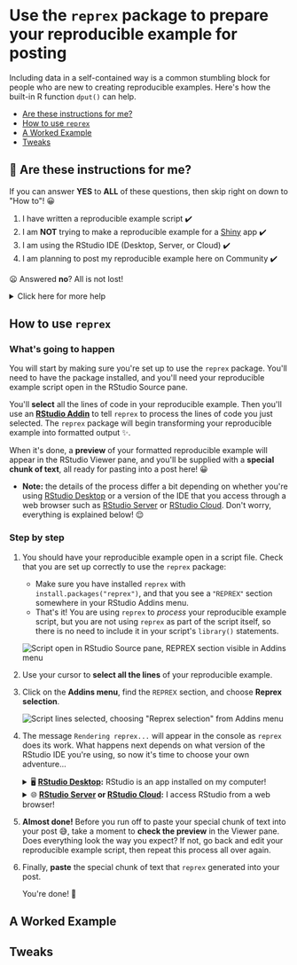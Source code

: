 [tips-code]: https://github.com/jcblum/community-faqs/blob/master/code-formatting_6246.md
[reprex]: reprex.md
[newbie]: reprex_newbie.md
[package]: reprex_package.md
[install]: reprex_install-packages.md
[shiny-cloud]: reprex_shiny_cloud.md
[data]: reprexdata_advanced.md
[dput]: reprexdata_dput.md
[datapasta]: reprexdata_datapasta.md
[readr]: reprexdata_readr.md
[remote]: reprexdata_remote.md

# Use the `reprex` package to prepare your reproducible example for posting

Including data in a self-contained way is a common stumbling block for people who are new to creating reproducible examples. Here's how the built-in R function `dput()` can help.

- [Are these instructions for me?](#heading--rightchoice)   
- [How to use `reprex`](#heading--howto)
- [A Worked Example](#heading--example)
- [Tweaks](#heading--tweaks)

<h2 id="heading--rightchoice">🛑 Are these instructions for me?</h2>

If you can answer **YES** to **ALL** of these questions, then skip right on down to "How to"! :grinning:

1. I have written a reproducible example script :heavy_check_mark:
2. I am **NOT** trying to make a reproducible example for a [Shiny](https://shiny.rstudio.com) app :heavy_check_mark:
3. I am using the RStudio IDE (Desktop, Server, or Cloud) :heavy_check_mark:
4. I am planning to post my reproducible example here on Community :heavy_check_mark:

:frowning: Answered **no**? All is not lost!

<details>
<summary>Click here for more help</summary>

1. :sweat_smile: I haven't written my reproducible example yet!
   - Unfortunately, `reprex` can't write your reproducible example for you (that would _really_ be magic! :woman_mage:). If you're looking for guidance on what goes into a good reproducible example, start here: [Beginner's guide to reproducible examples][newbie]

2. :sparkles: I'm making a [Shiny](https://shiny.rstudio.com) reproducible example!
   - The `reprex` package functions don't work on Shiny apps. For guidance on how to prepare a Shiny reproducible example, start here: [SHINY GUIDANCE]().

3. :thinking: I'm not using the RStudio IDE.
   - These instructions show you how to use an [RStudio Addin](https://rstudio.github.io/rstudioaddins/) to process a reproducible example using the `reprex` package. But that's certainly not the only way to use `reprex`! If you're working in another code editor, try the [clipboard-based instructions from the `reprex` package documentation](https://reprex.tidyverse.org/index.html#usage).

4. :nerd_face: I'm planning to post my reproducible example somewhere else.
   - If you're posting in a [GitHub](https://github.com) issue or on [StackOverflow](https://stackoverflow.com), then you're in luck! :grinning: The instructions here will work just fine for you, because all these sites use the same [CommonMark](https://commonmark.org/) formatting conventions.
   - If you want some other type of output, take a look at the `reprex` package's different ["venue" options](https://reprex.tidyverse.org/reference/reprex.html#arguments). You can then adapt these instructions by choosing the "Render reprex…" RStudio Addin (instead of the "Render selection" Addin), which lets you change the venue before rendering begins.

</details>

<h2 id='heading--howto'>How to use <code>reprex</code></h2>

### What's going to happen

You will start by making sure you're set up to use the `reprex` package. You'll need to have the package installed, and you'll need your reproducible example script open in the RStudio Source pane. 

You'll **select** all the lines of code in your reproducible example. Then you'll use an **[RStudio Addin](http://rstudio.github.io/rstudioaddins/)** to tell `reprex` to process the lines of code you just selected. The `reprex` package will begin transforming your reproducible example into formatted output :sparkles:.

When it's done, a **preview** of your formatted reproducible example will appear in the RStudio Viewer pane, and you'll be supplied with a **special chunk of text**, all ready for pasting into a post here! :grinning:

- **Note:** the details of the process differ a bit depending on whether you're using [RStudio Desktop](https://rstudio.com/products/rstudio/#rstudio-desktop) or a version of the IDE that you access through a web browser such as [RStudio Server](https://rstudio.com/products/rstudio/#rstudio-server) or [RStudio Cloud](https://rstudio.cloud/). Don't worry, everything is explained below! :relieved:

### Step by step

1. You should have your reproducible example open in a script file. Check that you are set up correctly to use the `reprex` package:
	- Make sure you have installed  `reprex` with `install.packages("reprex")`, and that you see a <span style="font-size:smaller">"REPREX"</span> section somewhere in your RStudio Addins menu.
	- That's it! You are using `reprex` to _process_ your reproducible example script, but you are not using `reprex` as part of the script itself, so there is no need to include it in your script's `library()` statements.

   ![Script open in RStudio Source pane, REPREX section visible in Addins menu]()

2. Use your cursor to **select all the lines** of your reproducible example.

3. Click on the **Addins menu**, find the <small>REPREX</small> section, and choose **Reprex selection**.

   ![Script lines selected, choosing "Reprex selection" from Addins menu]()

4. The message `Rendering reprex...` will appear in the console as `reprex` does its work. What happens next depends on what version of the RStudio IDE you're using, so now it's time to choose your own adventure…

   <details>
   <summary>🖥 <strong><a href = "https://rstudio.com/products/rstudio/#rstudio-desktop">RStudio Desktop</a>:</strong> RStudio is an app  installed on my computer!</summary>
 
    - A lovely **preview** of the formatted output `reprex` has prepared  will appear in the Viewer pane :nail_care:. (This is just for looking  at! Don't try to copy and paste the preview)
    - A second message will appear in the console: `Rendered reprex is on  the clipboard.` :astonished:
         
       This means that an invisible, **special chunk of text** that  `reprex` produced *has already been copied* to your computer's clipboard behind the scenes  :woman_mage:. If you put your cursor just about anywhere (in any app!) and choose **Paste**, the special chunk of text will be inserted right there :sparkles:. 
       
       If you paste the special chunk of text into a post on this site, then it will produce formatted code that looks just like the preview :grinning:! 
   </details>

   <details>
   <summary>🌐 <strong><a href="https://rstudio.com/products/rstudio/#rstudio-server">RStudio Server</a> or <a href="https://rstudio.cloud/">RStudio Cloud</a>:</strong> I access RStudio from a web browser!</summary>

    - A lovely **preview** of the formatted output `reprex` has prepared  will appear in the Viewer pane :nail_care:. (This is just for looking  at! Don't try to copy and paste the preview)
    - A new message will appear in the console that looks something like:
      
       ```
       Unable to put result on the clipboard. How to get it:
         * Capture what `reprex()` returns.
         * Consult the output file. Control via `outfile` argument.
       Path to `outfile`:
         * /tmp/RtmpAPrrX7/reprexf7309e7776/reprex_reprex.md
       Open the output file for manual copy?
       1: yes
       2: no

       Selection:
       ```
      
      Huh!? :dizzy_face: What's happening is that `reprex` would like to magically copy a **special chunk of text** that it has produced onto your computer's clipboard. But since RStudio is running on a remote server and not on your computer, `reprex` doesn't have any way of accessing your computer's clipboard :worried:. But `reprex` is pretty smart, so (among other things) it's offering to open a window and let you do the copying yourself :relieved:.

    - **Type** `1` next to `Selection:` and press <kbd>Return</kbd> (or <kbd>Enter</kbd>).
      
      A window will appear, containing something that looks like your reproducible example, but with some extra stuff at the top and bottom (and probably some extra lines in the middle). This is the **special chunk of text** that `reprex` produced!
    
    - **Select** **ALL** of the text in the window and **copy** it. Make sure you don't miss the very top or very bottom lines!
    - Click the <kbd><strong>Cancel</strong></kbd> button at the bottom of the window (this might seem odd, but clicking <kbd>Save</kbd> doesn't really do anything here).
       
       If you now paste the special chunk of text you just copied into a post on this site, it will produce formatted code that looks just like the preview :grinning:!
   </details>

5. **Almost done!** Before you run off to paste your special chunk of text into your post :sweat_smile:, take a moment to **check the preview** in the Viewer pane. Does everything look the way you expect? If not, go back and edit your reproducible example script, then repeat this process all over again.

6. Finally, **paste** the special chunk of text that `reprex` generated into your post.

   You're done! :tada:

<h2 id='heading--example'>A Worked Example</h2>

<h2 id='heading--tweaks'>Tweaks</h2>